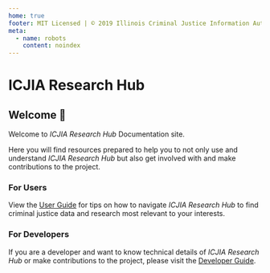 ```yaml
---
home: true
footer: MIT Licensed | © 2019 Illinois Criminal Justice Information Authority
meta:
  - name: robots
    content: noindex
---
```


<AlertCOVID />

# ICJIA Research Hub

<Vuepress />

## Welcome :tada:

Welcome to _ICJIA Research Hub_ Documentation site.

Here you will find resources prepared to help you to not only use and understand _ICJIA Research Hub_ but also get involved with and make contributions to the project.

### For Users

View the [User Guide](/guide/) for tips on how to navigate _ICJIA Research Hub_ to find criminal justice data and research most relevant to your interests.

### For Developers

If you are a developer and want to know technical details of _ICJIA Research Hub_ or make contributions to the project, please visit the [Developer Guide](/dev-guide/).

<div style="padding-bottom: 48px;">
  <FundingStatement />
</div>
